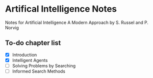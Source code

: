 # Artifical Intelligence Notes
Notes for Artificial Intelligence A Modern Approach by S. Russel and P. Norvig


To-do chapter list
----------
- [x] Introduction
- [x] Intelligent Agents
- [ ] Solving Problems by Searching
- [ ] Informed Search Methods